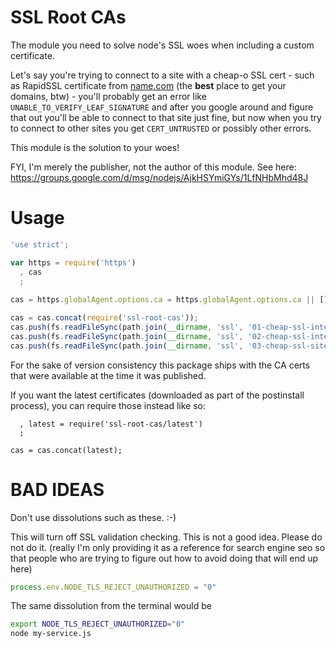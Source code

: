 SSL Root CAs
=================

The module you need to solve node's SSL woes when including a custom certificate.

Let's say you're trying to connect to a site with a cheap-o SSL cert -
such as RapidSSL certificate from [name.com](http://name.com) (the **best** place to get your domains, btw) -
you'll probably get an error like `UNABLE_TO_VERIFY_LEAF_SIGNATURE` and after you google around and figure that
out you'll be able to connect to that site just fine, but now when you try to connect to other sites you get
`CERT_UNTRUSTED` or possibly other errors.

This module is the solution to your woes!

FYI, I'm merely the publisher, not the author of this module.
See here: https://groups.google.com/d/msg/nodejs/AjkHSYmiGYs/1LfNHbMhd48J

Usage
=====

```javascript
'use strict';

var https = require('https')
  , cas
  ;
  
cas = https.globalAgent.options.ca = https.globalAgent.options.ca || [];

cas = cas.concat(require('ssl-root-cas'));
cas.push(fs.readFileSync(path.join(__dirname, 'ssl', '01-cheap-ssl-intermediary-a.pem')));
cas.push(fs.readFileSync(path.join(__dirname, 'ssl', '02-cheap-ssl-intermediary-b.pem')));
cas.push(fs.readFileSync(path.join(__dirname, 'ssl', '03-cheap-ssl-site.pem')));
```

For the sake of version consistency this package ships with the CA certs that were
available at the time it was published.

If you want the latest certificates (downloaded as part of the postinstall process), 
you can require those instead like so:

```
  , latest = require('ssl-root-cas/latest')
  ;

cas = cas.concat(latest);
```

BAD IDEAS
===

Don't use dissolutions such as these. :-)

This will turn off SSL validation checking. This is not a good idea. Please do not do it.
(really I'm only providing it as a reference for search engine seo so that people who are trying
to figure out how to avoid doing that will end up here)

```javascript
process.env.NODE_TLS_REJECT_UNAUTHORIZED = "0"
```

The same dissolution from the terminal would be

```bash
export NODE_TLS_REJECT_UNAUTHORIZED="0"
node my-service.js
```
